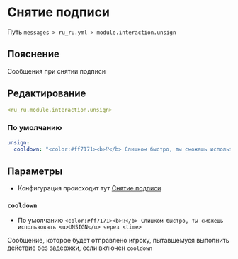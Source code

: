 # Снятие подписи
Путь `messages > ru_ru.yml > module.interaction.unsign`

## Пояснение
Сообщения при снятии подписи

## Редактирование
```yaml
<ru_ru.module.interaction.unsign>
```

### По умолчанию
```yaml
unsign:
  cooldown: "<color:#ff7171><b>⁉</b> Слишком быстро, ты сможешь использовать <u>UNSIGN</u> через <time>"
```

## Параметры

- Конфигурация происходит тут [Снятие подписи](/ru/config/module/interaction/unsign/)

### `cooldown`
- По умолчанию `<color:#ff7171><b>⁉</b> Слишком быстро, ты сможешь использовать <u>UNSIGN</u> через <time>`

Сообщение, которое будет отправлено игроку, пытавшемуся выполнить действие без задержки, если включен `cooldown`
